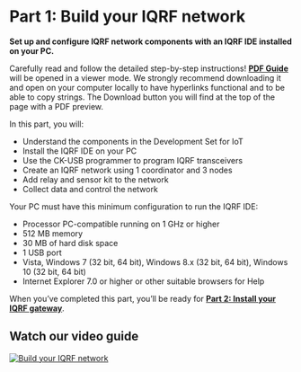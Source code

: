 # Part 1: Build your IQRF network

**Set up and configure IQRF network components with an IQRF IDE installed on your PC.**

Carefully read and follow the detailed step-by-step instructions! **[PDF Guide](https://gitlab.iqrf.org/alliance/iot-starter-kit/tree/master/install/pdf/iqrf-part1.pdf)** will be opened in a viewer mode. We strongly recommend downloading it and open on your computer locally to have hyperlinks functional and to be able to copy strings. The Download button you will find at the top of the page with a PDF preview.

In this part, you will:

*	Understand the components in the Development Set for IoT
*	Install the IQRF IDE on your PC
*	Use the CK-USB programmer to program IQRF transceivers
*	Create an IQRF network using 1 coordinator and 3 nodes
*	Add relay and sensor kit to the network
*	Collect data and control the network

Your PC must have this minimum configuration to run the IQRF IDE:

*	Processor PC-compatible running on 1 GHz or higher 
*	512 MB memory 
*	30 MB of hard disk space 
*	1 USB port 
*	Vista, Windows 7 (32 bit, 64 bit), Windows 8.x (32 bit, 64 bit), Windows 10 (32 bit, 64 bit) 
*	Internet Explorer 7.0 or higher or other suitable browsers for Help 

When you’ve completed this part, you’ll be ready for **[Part 2: Install your IQRF gateway](https://gitlab.iqrf.org/alliance/iot-starter-kit/tree/master/install/PART2-GW.md)**.

## Watch our video guide 

[![Build your IQRF network](https://img.youtube.com/vi/xciSSiu2n98/0.jpg)](https://www.youtube.com/watch?v=xciSSiu2n98 "Part1: Build your IQRF Network")

